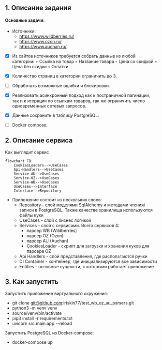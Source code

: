 
## 1. Описание задания

#### Основные задачи:

+ Источники:
    + https://www.wildberries.ru/
    + https://www.ozon.ru/
    + https://www.auchan.ru/

- [x] Из сайтов источников требуется собрать данные из любой категории:
        ◦ Ссылка на товар
        ◦ Название товара
        ◦ Цена со скидкой
        ◦ Цена без скидки
        ◦ Остатки
- [x] Количество страниц в категории ограничить до 3.
- [ ] Обработать возможные ошибки и блокировки.
- [x] Реализовать асинхронный подход как к постраничной пагинации, так и к итерации по ссылкам товаров, так же ограничить число одновременных сетевых запросов.
- [x] Данные сохранить в таблицу PostgreSQL.
- [ ] Docker compose.


## 2. Описание сервиса 

Как выглядит сервис

```mermaid
flowchart TB
    CookiesLoaders-->UseCases
    Api-Handlers-->UseCases
    Service-AU-->UseCases
    Service-OZ-->UseCases
    Service-WB-->UseCases
    UseCases-->Interface
    Interface-->Repository
```

+ Приложение состоит из нескольких слоев:
    + Repository - слой моделями SqlAlchemy и методами чтения/записи в PostgreSQL. Также качестве хранилища используются файлы куки
    + UseCases - слой с бизнес логикой
    + Services - слой с сервисами. Всего сервисов 4: 
       + парсер WB (Wildberries)
       + парсер OZ (Ozon)
       + парсер AU (Auchan)
       + CookiesLoader - скрипт для загрузки и хранения куков для парсера OZ
    + Api Handlers - слой представления, где располагаются ручки
    + DI Container - контейнер, где инициализируются все зависимости
    + Entities - основные сущности, с которыми работает приложение

## 3. Как запустить

Запустить приложение виртуального окружения:

+ git clone git@github.com:iriskin77/test_wb_oz_au_parsers.git
+ python3 -m venv venv
+ source/venv/bin/activate
+ pip3 install -r requirements.txt
+ uvicorn src.main:app --reload

Запустить PostgreSQL из Docker-compose:

+ docker-compose up

